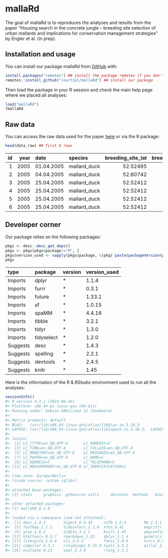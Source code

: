 
<!-- README.md is generated from README.Rmd. Please edit that file -->

# mallaRd

<!-- badges: start -->
<!-- badges: end -->

The goal of mallaRd is to reproduces the analyses and results from the
paper “Housing search in the concrete jungle – breeding site selection
of urban mallards and implications for conservation management
strategies” by Engler et al. (in prep).

## Installation and usage

You can install our package mallaRd from [GitHub](https://github.com/)
with:

``` r
install.packages("remotes") ## install the package remotes if you don't have it
remotes::install_github("courtiol/mallaRd") ## install our package
```

Then load the package in your R session and check the main help page
where we placed all analyses:

``` r
load("mallaRd")
?mallaRd
```

## Raw data

You can access the raw data used for the paper
[here](inst/extdata/raw_data.csv) or via the R package:

``` r
head(data_raw) ## first 6 rows
```

<div class="kable-table">

|  id | year | date       | species      | breeding_site_lat | breeding_site_long | habitat_type | floor_level | hatch_date | clutch_size | brood_size | ring_number | body_mass_g | wing_length_mm | release_site_lat | release_site_long |     DNSW | PSW1000 | PSW2000 | trafficvolume500 | populationdensity500 | trafficvolume1000 | populationdensity1000 | trafficvolume2000 | populationdensity2000 |
|----:|-----:|:-----------|:-------------|------------------:|-------------------:|:-------------|------------:|:-----------|------------:|-----------:|:------------|------------:|---------------:|-----------------:|------------------:|---------:|--------:|--------:|-----------------:|---------------------:|------------------:|----------------------:|------------------:|----------------------:|
|   1 | 2005 | 01.04.2005 | mallard_duck |          52.52495 |           13.30129 | courtyard    |          NA |            |          NA |         NA | JC8002      |          NA |             NA |         52.54819 |          13.31221 | 276.1204 |       0 |       1 |        1018.6459 |            143.70396 |        1679.24304 |              88.71829 |         1297.3898 |              93.85891 |
|   2 | 2005 | 04.04.2005 | mallard_duck |          52.60742 |           13.23319 | other        |          NA |            |          NA |          1 |             |          NA |             NA |               NA |                NA | 929.5084 |       1 |       1 |         158.7811 |             25.50148 |          72.82336 |              23.18329 |          131.7400 |              14.51628 |
|   3 | 2005 | 25.04.2005 | mallard_duck |          52.52412 |           13.34539 | roof_terrace |          NA |            |          NA |          8 |             |          NA |             NA |               NA |                NA | 127.3921 |       0 |       1 |         843.3160 |            127.61779 |         743.98803 |             147.67042 |          858.6173 |              78.80484 |
|   4 | 2005 | 25.04.2005 | mallard_duck |          52.52412 |           13.34539 | roof_terrace |          NA |            |          NA |          8 |             |          NA |             NA |               NA |                NA | 127.3921 |       0 |       1 |         843.3160 |            127.61779 |         743.98803 |             147.67042 |          858.6173 |              78.80484 |
|   5 | 2005 | 25.04.2005 | mallard_duck |          52.52412 |           13.34539 | roof_terrace |          NA |            |          NA |          8 |             |          NA |             NA |               NA |                NA | 127.3921 |       0 |       1 |         843.3160 |            127.61779 |         743.98803 |             147.67042 |          858.6173 |              78.80484 |
|   6 | 2005 | 25.04.2005 | mallard_duck |          52.52412 |           13.34539 | roof_terrace |          NA |            |          NA |          8 |             |          NA |             NA |               NA |                NA | 127.3921 |       0 |       1 |         843.3160 |            127.61779 |         743.98803 |             147.67042 |          858.6173 |              78.80484 |

</div>

## Developer corner

Our package relies on the following packages:

``` r
pkgs <- desc::desc_get_deps()
pkgs <- pkgs[pkgs$package!="R", ]
pkgs$version_used <- sapply(pkgs$package, \(pkg) paste(packageVersion(pkg), sep = "."))
pkgs
```

<div class="kable-table">

| type     | package    | version | version_used |
|:---------|:-----------|:--------|:-------------|
| Imports  | dplyr      | \*      | 1.1.4        |
| Imports  | furrr      | \*      | 0.3.1        |
| Imports  | future     | \*      | 1.33.1       |
| Imports  | sf         | \*      | 1.0.15       |
| Imports  | spaMM      | \*      | 4.4.16       |
| Imports  | tibble     | \*      | 3.2.1        |
| Imports  | tidyr      | \*      | 1.3.0        |
| Imports  | tidyselect | \*      | 1.2.0        |
| Suggests | desc       | \*      | 1.4.3        |
| Suggests | spelling   | \*      | 2.2.1        |
| Suggests | devtools   | \*      | 2.4.5        |
| Suggests | knitr      | \*      | 1.45         |

</div>

Here is the information of the R & RStudio environment used to run all
the analyses:

``` r
sessionInfo()
#> R version 4.3.1 (2023-06-16)
#> Platform: x86_64-pc-linux-gnu (64-bit)
#> Running under: Debian GNU/Linux 12 (bookworm)
#> 
#> Matrix products: default
#> BLAS:   /usr/lib/x86_64-linux-gnu/atlas/libblas.so.3.10.3 
#> LAPACK: /usr/lib/x86_64-linux-gnu/atlas/liblapack.so.3.10.3;  LAPACK version 3.11.0
#> 
#> locale:
#>  [1] LC_CTYPE=en_GB.UTF-8       LC_NUMERIC=C              
#>  [3] LC_TIME=en_GB.UTF-8        LC_COLLATE=en_GB.UTF-8    
#>  [5] LC_MONETARY=en_GB.UTF-8    LC_MESSAGES=en_GB.UTF-8   
#>  [7] LC_PAPER=en_GB.UTF-8       LC_NAME=C                 
#>  [9] LC_ADDRESS=C               LC_TELEPHONE=C            
#> [11] LC_MEASUREMENT=en_GB.UTF-8 LC_IDENTIFICATION=C       
#> 
#> time zone: Europe/Berlin
#> tzcode source: system (glibc)
#> 
#> attached base packages:
#> [1] stats     graphics  grDevices utils     datasets  methods   base     
#> 
#> other attached packages:
#> [1] mallaRd_0.1.0
#> 
#> loaded via a namespace (and not attached):
#>  [1] desc_1.4.3        digest_0.6.33     utf8_1.2.4        R6_2.5.1         
#>  [5] fastmap_1.1.1     tidyselect_1.2.0  xfun_0.41         magrittr_2.0.3   
#>  [9] glue_1.6.2        tibble_3.2.1      knitr_1.45        pkgconfig_2.0.3  
#> [13] htmltools_0.5.7   rmarkdown_2.25    dplyr_1.1.4       generics_0.1.3   
#> [17] lifecycle_1.0.4   cli_3.6.2         fansi_1.0.6       vctrs_0.6.5      
#> [21] compiler_4.3.1    rstudioapi_0.15.0 tools_4.3.1       pillar_1.9.0     
#> [25] evaluate_0.23     yaml_2.3.8        rlang_1.1.2
```
